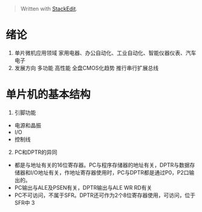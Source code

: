 > Written with [StackEdit](https://stackedit.io/).
# 绪论
1. 单片微机应用领域
家用电器、办公自动化、工业自动化、智能仪器仪表、汽车电子
2. 发展方向
多功能 高性能 全盘CMOS化趋势 推行串行扩展总线
# 单片机的基本结构
1. 引脚功能
- 电源和晶振
- I/O
- 控制线
2. PC和DPTR的异同
- 都是与地址有关的16位寄存器。PC与程序存储器的地址有关，DPTR与数据存储器和I/O地址有关，作地址寄存器使用时，PC与DPTR都是通过P0，P2口输出的。
- PC输出与ALE及PSEN有关，DPTR输出与ALE WR RD有关
- PC不可访问，不属于SFR。DPTR还可作为2个8位寄存器使用，可访问，位于SFR中
3
<!--stackedit_data:
eyJoaXN0b3J5IjpbLTE2MzA5MjM1MTQsLTQ5NzgyMTkzMCw2MT
YxMjE4MjUsMTg0NDI5Mzg5OCwtNjE4MzM2MTIsLTc4ODgxOTI2
OCwyMDM2ODg5OTgwLC0xMzM2NzAwMzgzLDE2NTU1Nzg4MTgsMT
gyOTY4NjA0NywtNTQ0NDE1ODE3LDE4MDg4NTk0MjQsNzMwOTk4
MTE2XX0=
-->